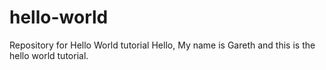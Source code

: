 # hello-world
Repository for Hello World tutorial
Hello, My name is Gareth and this is the hello world tutorial. 
